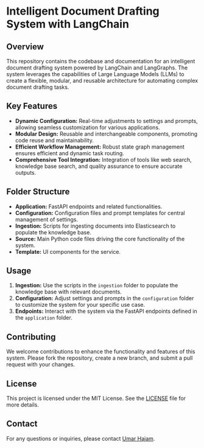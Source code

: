 # Intelligent Document Drafting System with LangChain

## Overview

This repository contains the codebase and documentation for an intelligent document drafting system powered by LangChain and LangGraphs. The system leverages the capabilities of Large Language Models (LLMs) to create a flexible, modular, and reusable architecture for automating complex document drafting tasks.

## Key Features

- **Dynamic Configuration:** Real-time adjustments to settings and prompts, allowing seamless customization for various applications.
- **Modular Design:** Reusable and interchangeable components, promoting code reuse and maintainability.
- **Efficient Workflow Management:** Robust state graph management ensures efficient and dynamic task routing.
- **Comprehensive Tool Integration:** Integration of tools like web search, knowledge base search, and quality assurance to ensure accurate outputs.

## Folder Structure

- **Application:** FastAPI endpoints and related functionalities.
- **Configuration:** Configuration files and prompt templates for central management of settings.
- **Ingestion:** Scripts for ingesting documents into Elasticsearch to populate the knowledge base.
- **Source:** Main Python code files driving the core functionality of the system.
- **Template:** UI components for the service.


## Usage

1. **Ingestion:** Use the scripts in the `ingestion` folder to populate the knowledge base with relevant documents.
2. **Configuration:** Adjust settings and prompts in the `configuration` folder to customize the system for your specific use case.
3. **Endpoints:** Interact with the system via the FastAPI endpoints defined in the `application` folder.

## Contributing

We welcome contributions to enhance the functionality and features of this system. Please fork the repository, create a new branch, and submit a pull request with your changes.

## License

This project is licensed under the MIT License. See the [LICENSE](LICENSE) file for more details.

## Contact

For any questions or inquiries, please contact [Umar Hajam](umerayoub54@gmail.com).
